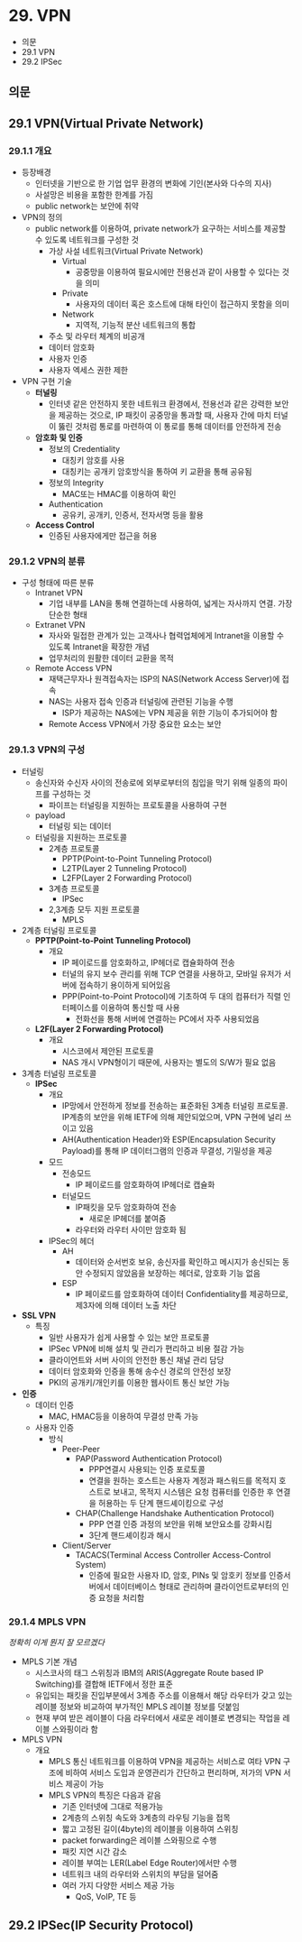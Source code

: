 # 29. VPN

- 의문
- 29.1 VPN
- 29.2 IPSec

## 의문

## 29.1 VPN(Virtual Private Network)

### 29.1.1 개요

- 등장배경
  - 인터넷을 기반으로 한 기업 업무 환경의 변화에 기인(본사와 다수의 지사)
  - 사설망은 비용을 포함한 한계를 가짐
  - public network는 보안에 취약
- VPN의 정의
  - public network를 이용하여, private network가 요구하는 서비스를 제공할 수 있도록 네트워크를 구성한 것
    - 가상 사설 네트워크(Virtual Private Network)
      - Virtual
        - 공중망을 이용하여 필요시에만 전용선과 같이 사용할 수 있다는 것을 의미
      - Private
        - 사용자의 데이터 혹은 호스트에 대해 타인이 접근하지 못함을 의미
      - Network
        - 지역적, 기능적 분산 네트워크의 통합
    - 주소 및 라우터 체계의 비공개
    - 데이터 암호화
    - 사용자 인증
    - 사용자 엑세스 권한 제한
- VPN 구현 기술
  - **터널링**
    - 인터넷 같은 안전하지 못한 네트워크 환경에서, 전용선과 같은 강력한 보안을 제공하는 것으로, IP 패킷이 공중망을 통과할 때, 사용자 간에 마치 터널이 뚫린 것처럼 통로를 마련하여 이 통로를 통해 데이터를 안전하게 전송
  - **암호화 및 인증**
    - 정보의 Credentiality
      - 대칭키 암호를 사용
      - 대칭키는 공개키 암호방식을 통하여 키 교환을 통해 공유됨
    - 정보의 Integrity
      - MAC또는 HMAC를 이용하여 확인
    - Authentication
      - 공유키, 공개키, 인증서, 전자서명 등을 활용
  - **Access Control**
    - 인증된 사용자에게만 접근을 허용

### 29.1.2 VPN의 분류

- 구성 형태에 따른 분류
  - Intranet VPN
    - 기업 내부를 LAN을 통해 연결하는데 사용하여, 넓게는 자사까지 연결. 가장 단순한 형태
  - Extranet VPN
    - 자사와 밀접한 관계가 있는 고객사나 협력업체에게 Intranet을 이용할 수 있도록 Intranet을 확장한 개념
    - 업무처리의 원활한 데이터 교환을 목적
  - Remote Access VPN
    - 재택근무자나 원격접속자는 ISP의 NAS(Network Access Server)에 접속
    - NAS는 사용자 접속 인증과 터널링에 관련된 기능을 수행
      - ISP가 제공하는 NAS에는 VPN 제공을 위한 기능이 추가되어야 함
    - Remote Access VPN에서 가장 중요한 요소는 보안

### 29.1.3 VPN의 구성

- 터널링
  - 송신자와 수신자 사이의 전송로에 외부로부터의 침입을 막기 위해 일종의 파이프를 구성하는 것
    - 파이프는 터널링을 지원하는 프로토콜을 사용하여 구현
  - payload
    - 터널링 되는 데이터
  - 터널링을 지원하는 프로토콜
    - 2계층 프로토콜
      - PPTP(Point-to-Point Tunneling Protocol)
      - L2TP(Layer 2 Tunneling Protocol)
      - L2FP(Layer 2 Forwarding Protocol)
    - 3계층 프로토콜
      - IPSec
    - 2,3계층 모두 지원 프로토콜
      - MPLS
- 2계층 터널링 프로토콜
  - **PPTP(Point-to-Point Tunneling Protocol)**
    - 개요
      - IP 페이로드를 암호화하고, IP헤더로 캡슐화하여 전송
      - 터널의 유지 보수 관리를 위해 TCP 연결을 사용하고, 모바일 유저가 서버에 접속하기 용이하게 되어있음
      - PPP(Point-to-Point Protocol)에 기초하여 두 대의 컴퓨터가 직렬 인터페이스를 이용하여 통신할 때 사용
        - 전화선을 통해 서버에 연결하는 PC에서 자주 사용되었음
  - **L2F(Layer 2 Forwarding Protocol)**
    - 개요
      - 시스코에서 제안된 프로토콜
      - NAS 개시 VPN형이기 때문에, 사용자는 별도의 S/W가 필요 없음
- 3계층 터널링 프로토콜
  - **IPSec**
    - 개요
      - IP망에서 안전하게 정보를 전송하는 표준화된 3계층 터널링 프로토콜. IP계층의 보안을 위해 IETF에 의해 제안되었으며, VPN 구현에 널리 쓰이고 있음
      - AH(Authentication Header)와 ESP(Encapsulation Security Payload)를 통해 IP 데이터그램의 인증과 무결성, 기밀성을 제공
    - 모드
      - 전송모드
        - IP 페이로드를 암호화하여 IP헤더로 캡슐화
      - 터널모드
        - IP패킷을 모두 암호화하여 전송
          - 새로운 IP헤더를 붙여줌
        - 라우터와 라우터 사이만 암호화 됨
    - IPSec의 헤더
      - AH
        - 데이터와 순서번호 보유, 송신자를 확인하고 메시지가 송신되는 동안 수정되지 않았음을 보장하는 헤더로, 암호화 기능 없음
      - ESP
        - IP 페이로드를 암호화하여 데이터 Confidentiality를 제공하므로, 제3자에 의해 데이터 노출 차단
- **SSL VPN**
  - 특징
    - 일반 사용자가 쉽게 사용할 수 있는 보안 프로토콜
    - IPSec VPN에 비해 설치 및 관리가 편리하고 비용 절감 가능
    - 클라이언트와 서버 사이의 안전한 통신 채널 관리 담당
    - 데이터 암호화와 인증을 통해 송수신 경로의 안전성 보장
    - PKI의 공개키/개인키를 이용한 웹사이트 통신 보안 가능
- **인증**
  - 데이터 인증
    - MAC, HMAC등을 이용하여 무결성 만족 가능
  - 사용자 인증
    - 방식
      - Peer-Peer
        - PAP(Password Authentication Protocol)
          - PPP연결시 사용되는 인증 포로토콜
          - 연결을 원하는 호스트는 사용자 계정과 패스워드를 목적지 호스트로 보내고, 목적지 시스템은 요청 컴퓨터를 인증한 후 연결을 허용하는 두 단계 핸드셰이킹으로 구성
        - CHAP(Challenge Handshake Authentication Protocol)
          - PPP 연결 인증 과정의 보안을 위해 보안요소를 강화시킴
          - 3단계 핸드셰이킹과 해시
      - Client/Server
        - TACACS(Terminal Access Controller Access-Control System)
          - 인증에 필요한 사용자 ID, 암호, PINs 및 암호키 정보를 인증서버에서 데이터베이스 형태로 관리하며 클라이언트로부터의 인증 요청을 처리함

### 29.1.4 MPLS VPN

*정확히 이게 뭔지 잘 모르겠다*

- MPLS 기본 개념
  - 시스코사의 태그 스위칭과 IBM의 ARIS(Aggregate Route based IP Switching)를 결합해 IETF에서 정한 표준
  - 유입되는 패킷을 진입부분에서 3계층 주소를 이용해서 해당 라우터가 갖고 있는 레이블 정보와 비교하여 부가적인 MPLS 레이블 정보를 덧붙임
  - 현재 부여 받은 레이블이 다음 라우터에서 새로운 레이블로 변경되는 작업을 레이블 스와핑이라 함
- MPLS VPN
  - 개요
    - MPLS 통신 네트워크를 이용하여 VPN을 제공하는 서비스로 여타 VPN 구조에 비하여 서비스 도입과 운영관리가 간단하고 편리하며, 저가의 VPN 서비스 제공이 가능
    - MPLS VPN의 특징은 다음과 같음
      - 기존 인터넷에 그대로 적용가능
      - 2계층의 스위칭 속도와 3계층의 라우팅 기능을 접목
      - 짧고 고정된 길이(4byte)의 레이블을 이용하여 스위칭
      - packet forwarding은 레이블 스와핑으로 수행
      - 패킷 지연 시간 감소
      - 레이블 부여는 LER(Label Edge Router)에서만 수행
      - 네트워크 내의 라우터와 스위치의 부담을 덜어줌
      - 여러 가지 다양한 서비스 제공 가능
        - QoS, VoIP, TE 등

## 29.2 IPSec(IP Security Protocol)
